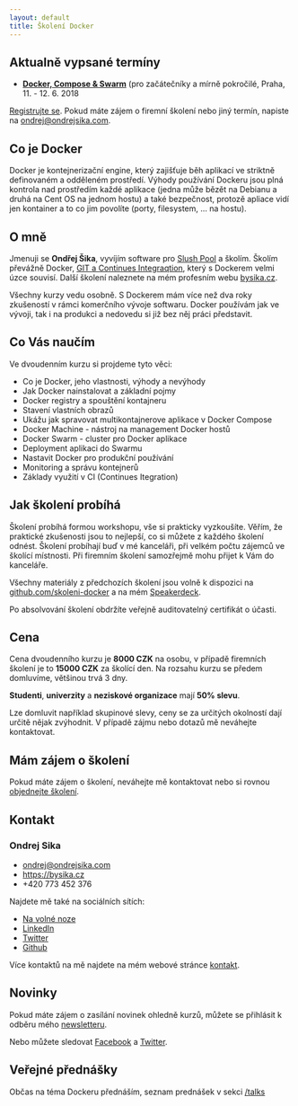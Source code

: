 ```yaml
---
layout: default
title: Školení Docker
---
```


## Aktualně vypsané termíny

- [__Docker, Compose & Swarm__](https://sedu.cz/terminy/skoleni-dockeru-praha-11-06-2018.html?utm_source=skoleni-docker.cz) (pro začátečníky a mírně pokročilé, Praha, 11. - 12. 6. 2018


[Registrujte se](/registrace.html). Pokud máte zájem o firemní školení nebo jiný termín, napiste na <ondrej@ondrejsika.com>.

## Co je Docker

Docker je kontejnerizační engine, který zajišťuje běh aplikací ve striktně definovaném a odděleném prostředí. Výhody používání Dockeru jsou plná kontrola nad prostředím každé aplikace (jedna může bězět na Debianu a druhá na Cent OS na jednom hostu) a také bezpečnost, protozě apliace vidí jen kontainer a to co jim povolíte (porty, filesystem, ... na hostu).


## O mně

Jmenuji se __Ondřej Šika__, vyvíjím software pro [Slush Pool](https://slushpool.com) a školím. Školím převážně Docker, [GIT a Continues Integraqtion](https://skoleni-git.cz), který s Dockerem velmi úzce souvisí. Další školení naleznete na mém profesním webu [bysika.cz](https://bysika.cz).

<!--

> "Velmi dobrá úroveň výkladu, vysvětlení všech požadovaných témat včetně příkladů na předem připravených materiálech extra pro naše účely. Jsem spokojen s kvalitou a dobrou organizací kurzu. Co se týká mne, tak školení padlo na úrodnou půdu. Těším se na další spolupráci."
>
> __Bc. Ondřej Fous, DiS., Senior Developer in [EYELEVEL s.r.o.](http://eyelevel.com)__

-->

Všechny kurzy vedu osobně. S Dockerem mám více než dva roky zkušeností v rámci komerčního vývoje softwaru. Docker používám jak ve vývoji, tak i
na produkci a nedovedu si již bez něj práci představit.

## Co Vás naučím

Ve dvoudenním kurzu si projdeme tyto věci:

- Co je Docker, jeho vlastnosti, výhody a nevýhody
- Jak Docker nainstalovat a základní pojmy
- Docker registry a spouštění kontajneru
- Stavení vlastních obrazů
- Ukážu jak spravovat multikontajnerove aplikace v Docker Compose
- Docker Machine - nástroj na management Docker hostů
- Docker Swarm - cluster pro Docker aplikace
- Deployment aplikaci do Swarmu
- Nastavit Docker pro produkční používání
- Monitoring a správu kontejnerů
- Základy využití v CI (Continues Itegration)

## Jak školení probíhá

Školení probíhá formou workshopu, vše si prakticky vyzkoušíte. Věřím, že praktické zkušenosti jsou to nejlepší, co si můžete z každého školení odnést. Školení probíhají buď v mé kanceláři, při velkém počtu zájemců ve školící místnosti. Při firemním školení samozřejmě mohu přijet k Vám do kanceláře.

<!--

> "Školení s panem Šikou bylo naprosto v pořádku. Odnesl jsem si z něj přesně to, co jsem potřeboval. S panem Šikou jsme nadále v kontaktu pro případné dotazy nebo další školení."
>
> __Lukáš Blažíček__

-->

Všechny materiály z předchozích školení jsou volně k dispozici na [github.com/skoleni-docker](https://github.com/skoleni-docker) a na mém [Speakerdeck](https://speakerdeck.com/ondrejsika).

Po absolvování školení obdržíte veřejně auditovatelný certifikát o účasti.


## Cena

Cena dvoudenního kurzu je __8000 CZK__ na osobu, v případě firemních školení je to __15000 CZK__ za školící den. Na rozsahu kurzu se předem domluvíme, většinou trvá 3 dny.

__Studenti__, __univerzity__ a __neziskové organizace__ mají __50% slevu__.

Lze domluvit například skupinové slevy, ceny se za určitých okolností dají určitě nějak zvýhodnit. V případě zájmu nebo dotazů mě neváhejte kontaktovat.


## Mám zájem o školení

Pokud máte zájem o školení, neváhejte mě kontaktovat nebo si rovnou [objednejte školení](/registrace.html).


## Kontakt

### Ondrej Sika

- <ondrej@ondrejsika.com>
- <https://bysika.cz>
- +420 773 452 376

Najdete mě také na sociálních sítích:

- [Na volné noze](http://navolnenoze.cz/prezentace/ondrej-sika/)
- [LinkedIn](https://www.linkedin.com/in/ondrejsika)
- [Twitter](https://twitter.com/ondrejsika)
- [Github](https://github.com/ondrejsika)

Více kontaktů na mě najdete na mém webové stránce [kontakt](https://ondrejsika.com/contact.html).

## Novinky

Pokud máte zájem o zasílání novinek ohledně kurzů, můžete se přihlásit k odběru mého [newsletteru](http://go.oxs.cz/newsletter-sedu).

Nebo můžete sledovat [Facebook](https://facebook.com/seducz) a [Twitter](https://twitter.com/seducz).


## Veřejné přednášky

Občas na téma Dockeru přednáším, seznam prednášek v sekci [/talks](/talks)


